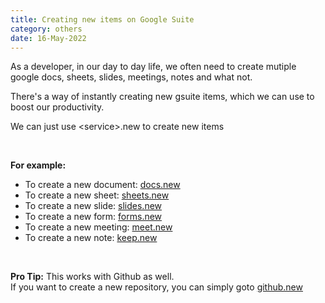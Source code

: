 ```yaml
---
title: Creating new items on Google Suite
category: others
date: 16-May-2022
---
```


As a developer, in our day to day life, we often need to create mutiple google docs, sheets, slides, meetings, notes and what not.

There's a way of instantly creating new gsuite items, which we can use to boost our productivity.

We can just use \<service\>.new to create new items

<br>

**For example:**

- To create a new document: <a href='https://docs.new' target='_blank'>docs.new</a>
- To create a new sheet: <a href='https://sheets.new' target='_blank'>sheets.new</a>
- To create a new slide: <a href='https://slides.new' target='_blank'>slides.new</a>
- To create a new form: <a href='https://forms.new' target='_blank'>forms.new</a>
- To create a new meeting: <a href='https://meet.new' target='_blank'>meet.new</a>
- To create a new note: <a href='https://keep.new' target='_blank'>keep.new</a>

<br>

**Pro Tip:**
This works with Github as well. <br>
If you want to create a new repository, you can simply goto <a href='https://github.new' target='_blank'>github.new</a>
